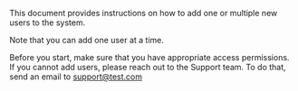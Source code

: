 This document provides instructions on how to add one or multiple new users to the system.

Note that you can add one user at a time.

Before you start, make sure that you have appropriate access permissions. If you cannot add users, please reach out to the Support team. To do that, send an email to support@test.com
